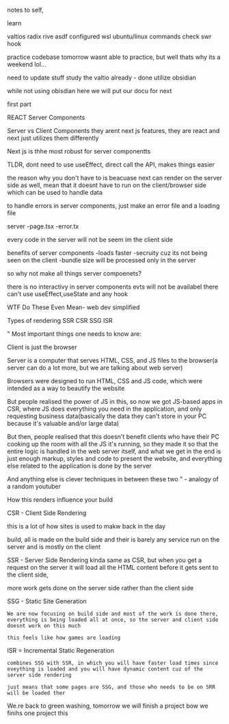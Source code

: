 notes to self, 

learn

valtios
radix
rive
asdf
configured wsl
ubuntu/linux commands check
swr hook


practice codebase tomorrow
wasnt able to practice, but well thats why its a weekend lol...

need to update stuff
study the valtio already - done
utilize obsidian


while not using obisdian here we will put our docu for next


first part 

REACT Server Components 


Server vs Client Components
they arent next js features, they are react and next just utilizes them differently 

Next js is thhe most robust for server componentts 

TLDR, dont need to use useEffect, direct call the API, makes things easier

the reason why you don't have to is beacuase next can render on the server side as well, mean that it doesnt have to run on the client/browser side which can be used to handle data


to handle errors in server components, just make an error file and a loading file 


server 
        -page.tsx
        -error.tx

every code in the server will not be seem im the client side 

benefits of server components
 -loads faster
 -secruity cuz its not being seen on the client 
 -bundle size will be processed only in the server


 so why not make all things server compoenets?

 there is no interactivy in server components
 evts will not be availabel there
 can't use useEffect,useState and any hook


WTF Do These Even Mean- web dev simplified


Types of rendering 
SSR 
CSR
SSG
ISR



"
Most important things one needs to know are:

Client is just the browser

Server is a computer that serves HTML, CSS, and JS files to the browser(a server can do a lot more, but we are talking about web server)

Browsers were designed to run HTML, CSS and JS code, which were intended as a way to beautify the website

But people realised the power of JS in this, so now we got JS-based apps in CSR, where JS does everything you need in the application, and only requesting business data(basically the data they can't store in your PC because it's valuable and/or large data)

But then, people realised that this doesn't benefit clients who have their PC cooking up the room with all the JS it's running, so they made it so that the entire logic is handled in the web server itself, and what we get in the end is just enough markup, styles and code to present the website, and everything else related to the application is done by the server

And anything else is clever techniques in between these two
"  - analogy of a random youtuber


How this renders influence your build 


CSR - Client  Side Rendering

 this is a lot of how sites is used to makw back in the day

 build, all is made on the build side and their is barely any service run on the server and is mostly on the client

SSR - Server Side Rendering
  kinda same as CSR, but when you get a request on the server it will load all the HTML content before it gets sent to the client side, 
  
  more work gets done on the server side rather than the client side

SSG - Static Site Generation

    We are now focusing on build side and most of the work is done there, everything is being loaded all at once, so the server and client side doesnt work on this much

    this feels like how games are loading


ISR = Incremental Static Regeneration

    combines SSG with SSR, in which you will have faster load times since eveything is loaded and you will have dynamic content cuz of the server side rendering

    just means that some pages are SSG, and those who needs to be on SRR will be loaded ther


We.re back to green washing, tomorrow we will finish a project
bow we finihs one project this 